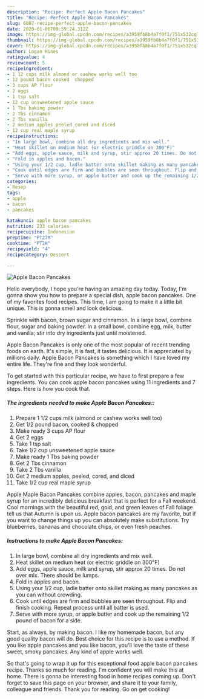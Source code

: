 ```yaml
---
description: "Recipe: Perfect Apple Bacon Pancakes"
title: "Recipe: Perfect Apple Bacon Pancakes"
slug: 6807-recipe-perfect-apple-bacon-pancakes
date: 2020-01-06T00:59:24.312Z
image: https://img-global.cpcdn.com/recipes/a3959fb8b4a7f0f1/751x532cq70/apple-bacon-pancakes-recipe-main-photo.jpg
thumbnail: https://img-global.cpcdn.com/recipes/a3959fb8b4a7f0f1/751x532cq70/apple-bacon-pancakes-recipe-main-photo.jpg
cover: https://img-global.cpcdn.com/recipes/a3959fb8b4a7f0f1/751x532cq70/apple-bacon-pancakes-recipe-main-photo.jpg
author: Logan Hines
ratingvalue: 4
reviewcount: 5
recipeingredient:
- 1 12 cups milk almond or cashew works well too
- 12 pound bacon cooked  chopped
- 3 cups AP flour
- 2 eggs
- 1 tsp salt
- 12 cup unsweetened apple sauce
- 1 Tbs baking powder
- 2 Tbs cinnamon
- 2 Tbs vanilla
- 2 medium apples peeled cored and diced
- 12 cup real maple syrup
recipeinstructions:
- "In large bowl, combine all dry ingredients and mix well."
- "Heat skillet on medium heat (or electric griddle on 300°F)"
- "Add eggs, apple sauce, milk and syrup, stir approx 20 times. Do not over mix. There should be lumps."
- "Fold in apples and bacon."
- "Using your 1/2 cup, ladle batter onto skillet making as many pancakes as you can without crowding."
- "Cook until edges are firm and bubbles are seen throughout. Flip and finish cooking. Repeat process until all batter is used."
- "Serve with more syrup, or apple butter and cook up the remaining 1/2 pound of bacon for a side."
categories:
- Resep
tags:
- apple
- bacon
- pancakes

katakunci: apple bacon pancakes
nutrition: 233 calories
recipecuisine: Indonesian
preptime: "PT27M"
cooktime: "PT2H"
recipeyield: "4"
recipecategory: Dessert

---
```



![Apple Bacon Pancakes](https://img-global.cpcdn.com/recipes/a3959fb8b4a7f0f1/751x532cq70/apple-bacon-pancakes-recipe-main-photo.jpg)

Hello everybody, I hope you're having an amazing day today. Today, I'm gonna show you how to prepare a special dish, apple bacon pancakes. One of my favorites food recipes. This time, I am going to make it a little bit unique. This is gonna smell and look delicious.

Sprinkle with bacon, brown sugar and cinnamon. In a large bowl, combine flour, sugar and baking powder. In a small bowl, combine egg, milk, butter and vanilla; stir into dry ingredients just until moistened.

Apple Bacon Pancakes is only one of the most popular of recent trending foods on earth. It's simple, it is fast, it tastes delicious. It is appreciated by millions daily. Apple Bacon Pancakes is something which I have loved my entire life. They're fine and they look wonderful.


To get started with this particular recipe, we have to first prepare a few ingredients. You can cook apple bacon pancakes using 11 ingredients and 7 steps. Here is how you cook that.

##### The ingredients needed to make Apple Bacon Pancakes::

1. Prepare 1 1/2 cups milk (almond or cashew works well too)
1. Get 1/2 pound bacon, cooked &amp; chopped
1. Make ready 3 cups AP flour
1. Get 2 eggs
1. Take 1 tsp salt
1. Take 1/2 cup unsweetened apple sauce
1. Make ready 1 Tbs baking powder
1. Get 2 Tbs cinnamon
1. Take 2 Tbs vanilla
1. Get 2 medium apples, peeled, cored, and diced
1. Take 1/2 cup real maple syrup


Apple Maple Bacon Pancakes combine apples, bacon, pancakes and maple syrup for an incredibly delicious breakfast that is perfect for a Fall weekend. Cool mornings with the beautiful red, gold, and green leaves of Fall foliage tell us that Autumn is upon us. Apple bacon pancakes are my favorite, but if you want to change things up you can absolutely make substitutions. Try blueberries, bananas and chocolate chips, or even fresh peaches. 

##### Instructions to make Apple Bacon Pancakes:

1. In large bowl, combine all dry ingredients and mix well.
1. Heat skillet on medium heat (or electric griddle on 300°F)
1. Add eggs, apple sauce, milk and syrup, stir approx 20 times. Do not over mix. There should be lumps.
1. Fold in apples and bacon.
1. Using your 1/2 cup, ladle batter onto skillet making as many pancakes as you can without crowding.
1. Cook until edges are firm and bubbles are seen throughout. Flip and finish cooking. Repeat process until all batter is used.
1. Serve with more syrup, or apple butter and cook up the remaining 1/2 pound of bacon for a side.


Start, as always, by making bacon. I like my homemade bacon, but any good quality bacon will do. Best choice for this recipe is to use a method. If you like apple pancakes and you like bacon, you&#39;ll love the taste of these sweet, smoky pancakes. Any kind of apple works well. 

So that's going to wrap it up for this exceptional food apple bacon pancakes recipe. Thanks so much for reading. I'm confident you will make this at home. There is gonna be interesting food in home recipes coming up. Don't forget to save this page on your browser, and share it to your family, colleague and friends. Thank you for reading. Go on get cooking!
